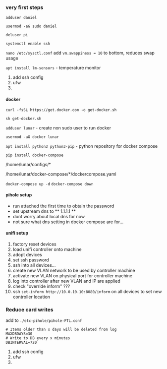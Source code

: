
### very first steps ###

`adduser daniel`

`usermod -aG sudo daniel`

`deluser pi`

`systemctl enable ssh`

`nano /etc/sysctl.conf` add `vm.swappiness = 10` to bottom, reduces swap usage

`apt install lm-sensors` - temperature monitor

1) add ssh config
2) ufw
3) 




#### docker ####

`curl -fsSL https://get.docker.com -o get-docker.sh`

`sh get-docker.sh`

`adduser lunar` - create non sudo user  to run docker

`usermod -aG docker lunar`

`apt install python3 python3-pip` - python repository for docker compose

`pip install docker-compose`

/home/lunar/configs/*

/home/lunar/docker-compose/*/dockercompose.yaml

`docker-compose up -d` `docker-compose down`




#### pihole setup ####

- run attached the first time to obtain the password
- set upstream dns to ** 1.1.1.1 **
- dont worry about local dns for now
- not sure what dns setting in docker compose are for...

#### unifi setup ####

1) factory reset devices
2) load unifi controller onto machine
3) adopt devices 
4) set ssh password
5) ssh into all devices...
6) create new VLAN network to be used by controller machine
7) activate new VLAN on physical port for controller machine
8) log into controller after new VLAN and IP are applied
9) check "override inform" ???
10) ssh `set-inform http://10.0.10.10:8080/inform` on all devices to set new controller location


### Reduce card writes ###

add to `./etc-pihole/pihole-FTL.conf`

```
# Items older than x days will be deleted from log
MAXDBDAYS=30
# Write to DB every x minutes
DBINTERVAL=720`
```



1) add ssh config
2) ufw
3) 

